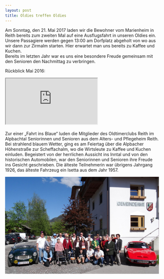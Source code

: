 ```yaml
---
layout: post
title: Oldies treffen Oldies
---
```

Am Sonntag, den 21. Mai 2017 laden wir die Bewohner vom Marienheim in Reith bereits zum zweiten Mal auf eine Ausflugsfahrt in unseren Oldies ein.<br/>
Unsere Passagiere werden gegen 13:00 am Dorfplatz abgeholt von wo aus wir dann zur Zirmalm starten. Hier erwartet man uns bereits zu Kaffee und Kuchen.<br/>
Bereits im letzten Jahr war es uns eine besondere Freude gemeinsam mit den Senioren den Nachmittag zu verbringen.<br/>

Rückblick Mai 2016:
<div class='video-container'>
  <iframe src='https://www.youtube.com/embed/gAYidzkekac' allowfullscreen></iframe>
</div>
<!--more-->
<br/>
Zur einer „Fahrt ins Blaue“ luden die Mitglieder des Oldtimerclubs Reith im Alpbachtal Seniorinnen und Senioren aus dem Alters- und Pflegeheim Reith. Bei strahlend blauem Wetter, ging es am Feiertag über die Alpbacher Höhenstraße zur Scheffachalm, wo die Wirtsleute zu Kaffee und Kuchen einluden. Begeistert von der herrlichen Aussicht ins Inntal und von den historischen Automobilen, war den Seniorinnen und Senioren ihre Freude ins Gesicht geschrieben. Die älteste Teilnehmerin war übrigens Jahrgang 1926, das älteste Fahrzeug ein Isetta aus dem Jahr 1957.

[![](/img/2016-05-05-oldies.jpg)](/img/2016-05-05-oldies.jpg)